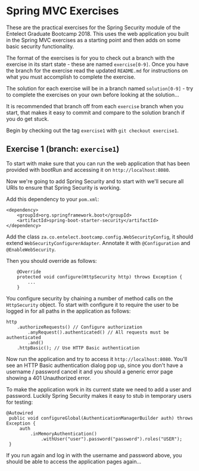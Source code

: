 # Spring MVC Exercises

These are the practical exercises for the Spring Security module of the Entelect
Graduate Bootcamp 2018. This uses the web application you built in the Spring MVC
exercises as a starting point and then adds on some basic security functionality.

The format of the exercises is for you to check out a branch with the exercise in
its start state - these are named `exercise[0-9]`. Once you have the branch for
the exercise read the updated `README.md` for instructions on what you must
accomplish to complete the exercise.

The solution for each exercise will be in a branch named `solution[0-9]` - try
to complete the exercises on your own before looking at the solution...

It is recommended that branch off from each `exercise` branch when you start,
that makes it easy to commit and compare to the solution branch if you do get
stuck.

Begin by checking out the tag `exercise1` with `git checkout exercise1`.

## Exercise 1 (branch: `exercise1`)

To start with make sure that you can run the web application that has been
provided with bootRun and accessing it on `http://localhost:8080`.

Now we're going to add Spring Security and to start with we'll secure all
URIs to ensure that Spring Security is working.

Add this dependency to your `pom.xml`:

```
<dependency>
    <groupId>org.springframework.boot</groupId>
    <artifactId>spring-boot-starter-security</artifactId>
</dependency> 
```

Add the class `za.co.entelect.bootcamp.config.WebSecurityConfig`, it should
extend `WebSecurityConfigurerAdapter`. Annotate it with `@Configuration` and
`@EnableWebSecurity`.

Then you should override as follows:
```
    @Override
    protected void configure(HttpSecurity http) throws Exception {
        ...
    }
```

You configure security by chaining a number of method calls on the
`HttpSecurity` object. To start with configure it to require the user to be
logged in for all paths in the application as follows:

```
http
    .authorizeRequests() // Configure authorization
        .anyRequest().authenticated() // All requests must be authenticated
        .and()
    .httpBasic(); // Use HTTP Basic authentication
```

Now run the application and try to access it `http://localhost:8080`. You'll
see an HTTP Basic authentication dialog pop up, since you don't have a
username / password cancel it and you should a generic error page showing a
401 Unauthorized error.

To make the application work in its current state we need to add a user and
password. Luckily Spring Security makes it easy to stub in temporary users
for testing:

```
@Autowired
 public void configureGlobal(AuthenticationManagerBuilder auth) throws Exception {
     auth
         .inMemoryAuthentication()
             .withUser("user").password("password").roles("USER");
 }
```

If you run again and log in with the username and password above, you should be
able to access the application pages again...
